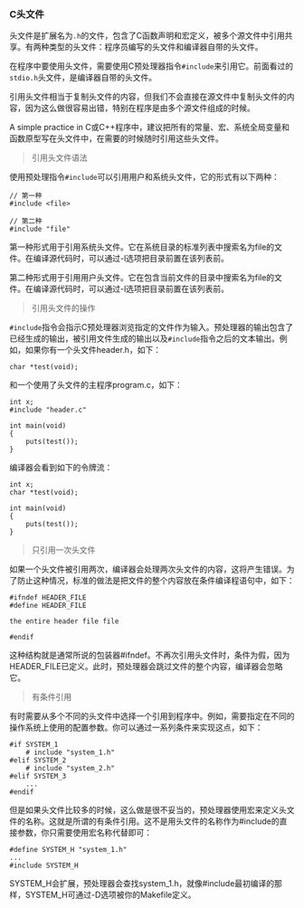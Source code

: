 ### C头文件

头文件是扩展名为`.h`的文件，包含了C函数声明和宏定义，被多个源文件中引用共享。有两种类型的头文件：程序员编写的头文件和编译器自带的头文件。

在程序中要使用头文件，需要使用C预处理器指令`#include`来引用它。前面看过的`stdio.h`头文件，是编译器自带的头文件。

引用头文件相当于复制头文件的内容，但我们不会直接在源文件中复制头文件的内容，因为这么做很容易出错，特别在程序是由多个源文件组成的时候。

A simple practice in C或C++程序中，建议把所有的常量、宏、系统全局变量和函数原型写在头文件中，在需要的时候随时引用这些头文件。

> 引用头文件语法

使用预处理指令`#include`可以引用用户和系统头文件，它的形式有以下两种：

```
// 第一种
#include <file>

// 第二种
#include "file"
```

第一种形式用于引用系统头文件。它在系统目录的标准列表中搜索名为file的文件。在编译源代码时，可以通过-l选项把目录前置在该列表前。

第二种形式用于引用用户头文件。它在包含当前文件的目录中搜索名为file的文件。在编译源代码时，可以通过-l选项把目录前置在该列表前。


> 引用头文件的操作

`#include`指令会指示C预处理器浏览指定的文件作为输入。预处理器的输出包含了已经生成的输出，被引用文件生成的输出以及`#include`指令之后的文本输出。例如，如果你有一个头文件header.h，如下：

```
char *test(void);
```

和一个使用了头文件的主程序program.c，如下：

```
int x;
#include "header.c"

int main(void)
{
	puts(test());
}
```

编译器会看到如下的令牌流：

```
int x;
char *test(void);

int main(void)
{
	puts(test());
}
```


> 只引用一次头文件

如果一个头文件被引用两次，编译器会处理两次头文件的内容，这将产生错误。为了防止这种情况，标准的做法是把文件的整个内容放在条件编译程语句中，如下：

```
#ifndef HEADER_FILE
#define HEADER_FILE

the entire header file file

#endif
```

这种结构就是通常所说的包装器#ifndef。不再次引用头文件时，条件为假，因为HEADER_FILE已定义。此时，预处理器会跳过文件的整个内容，编译器会忽略它。


> 有条件引用

有时需要从多个不同的头文件中选择一个引用到程序中。例如，需要指定在不同的操作系统上使用的配置参数。你可以通过一系列条件来实现这点，如下：

```
#if SYSTEM_1
	# include "system_1.h"
#elif SYSTEM_2
	# include "system_2.h"
#elif SYSTEM_3
	...
#endif
```

但是如果头文件比较多的时候，这么做是很不妥当的，预处理器使用宏来定义头文件的名称。这就是所谓的有条件引用。这不是用头文件的名称作为#include的直接参数，你只需要使用宏名称代替即可：

```
#define SYSTEM_H "system_1.h"
...
#include SYSTEM_H
```

SYSTEM_H会扩展，预处理器会查找system_1.h，就像#include最初编译的那样，SYSTEM_H可通过-D选项被你的Makefile定义。
